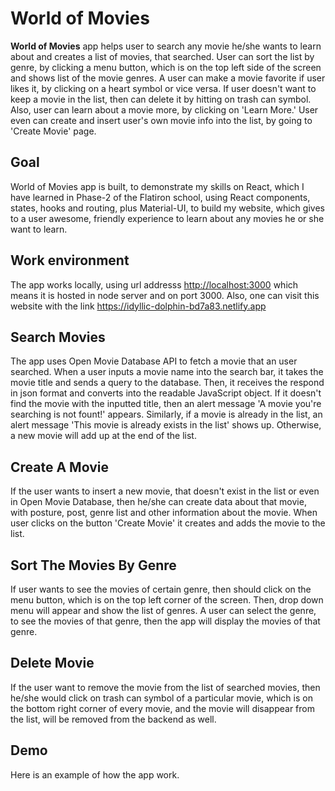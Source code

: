# World of Movies

**World of Movies** app helps user to search any movie he/she wants to learn about and creates a list of movies, that searched. User can sort the list by genre, by clicking a menu button, which is on the top left side of the screen and shows list of the movie genres. A user can make a movie favorite if user likes it, by clicking on a heart symbol or vice versa. If user doesn't want to keep a movie in the list, then can delete it by hitting on trash can symbol. Also, user can learn about a movie more, by clicking on 'Learn More.' User even can create and insert user's own movie info into the list, by going to 'Create Movie' page. 

## Goal

World of Movies app is built, to demonstrate my skills on React, which I have learned in Phase-2 of the Flatiron school, using React components, states, hooks and routing, plus Material-UI, to build my website, which gives to a user awesome, friendly experience to learn about any movies he or she want to learn. 

## Work environment

The app works locally, using url addresss <http://localhost:3000> which means it is hosted in node server and on port 3000. Also, one can visit this website with the link <https://idyllic-dolphin-bd7a83.netlify.app>

## Search Movies

The app uses Open Movie Database API to fetch a movie that an user searched. When a user inputs a movie name into the search bar, it takes the movie title and sends a query to the database. Then, it receives the respond in json format and converts into the readable JavaScript object. If it doesn't find the movie with the inputted title, then an alert message 'A movie you're searching is not fount!' appears. Similarly, if a movie is already in the list, an alert message 'This movie is already exists in the list' shows up. Otherwise, a new movie will add up at the end of the list.

## Create A Movie

If the user wants to insert a new movie, that doesn't exist in the list or even in Open Movie Database, then he/she can create data about that movie, with posture, post, genre list and other information about the movie. When user clicks on the button 'Create Movie' it creates and adds the movie to the list.  

## Sort The Movies By Genre

If user wants to see the movies of certain genre, then should click on the menu button, which is on the top left corner of the screen. Then, drop down menu will appear and show the list of genres. A user can select the genre, to see the movies of that genre, then the app will display the movies of that genre.  

## Delete Movie

If the user want to remove the movie from the list of searched movies, then he/she would click on trash can symbol of a particular movie, which is on the bottom right corner of every movie, and the movie will disappear from the list, will be removed from the backend as well. 

## Demo

Here is an example of how the app work.